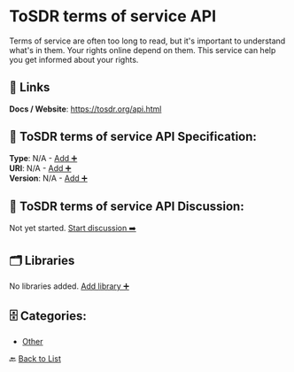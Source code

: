 # ToSDR terms of service API

Terms of service are often too long to read, but it's important to understand what's in them. Your rights online depend on them. This service can help you get informed about your rights.

##  🔗 Links
**Docs / Website**: https://tosdr.org/api.html

## 🧬 ToSDR terms of service API Specification:
**Type**: N/A - [Add ➕](https://github.com/apis-list/apis-list/edit/main/apis.yaml#L19503)  
**URI**: N/A - [Add ➕](https://github.com/apis-list/apis-list/edit/main/apis.yaml#L19503)  
**Version**: N/A - [Add ➕](https://github.com/apis-list/apis-list/edit/main/apis.yaml#L19503)

## 💬 ToSDR terms of service API Discussion:
Not yet started. [Start discussion ➡️](https://github.com/apis-list/apis-list/discussions/new)

## 🗂️ Libraries

No libraries added. [Add library ➕](https://github.com/apis-list/apis-list/edit/main/apis.yaml#L19503)    


## 🗄️ Categories:
- [Other](https://github.com/apis-list/apis-list#other-)

🔙  [Back to List](https://github.com/apis-list/apis-list)
